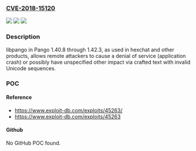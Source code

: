 ### [CVE-2018-15120](https://cve.mitre.org/cgi-bin/cvename.cgi?name=CVE-2018-15120)
![](https://img.shields.io/static/v1?label=Product&message=n%2Fa&color=blue)
![](https://img.shields.io/static/v1?label=Version&message=n%2Fa&color=blue)
![](https://img.shields.io/static/v1?label=Vulnerability&message=n%2Fa&color=brighgreen)

### Description

libpango in Pango 1.40.8 through 1.42.3, as used in hexchat and other products, allows remote attackers to cause a denial of service (application crash) or possibly have unspecified other impact via crafted text with invalid Unicode sequences.

### POC

#### Reference
- https://www.exploit-db.com/exploits/45263/
- https://www.exploit-db.com/exploits/45263

#### Github
No GitHub POC found.

